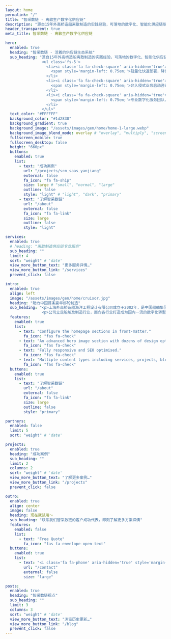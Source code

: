 ```yaml
---
layout: home
permalink: "/"
title: "智采数链 - 离散生产数字化供应链"
description: "源自15年外高桥造船离散制造的实践经验，可落地的数字化、智能化供应链端到端 SaaS 解决方案。"
header_transparent: true
meta_title: 智采数链 - 离散生产数字化供应链

hero:
  enabled: true
  heading: "智采数链 - 活着的供应链生态系统"
  sub_heading: "源自15年外高桥造船离散制造的实践经验，可落地的数字化、智能化供应链端到端 SaaS 解决方案。
                <ul class='fs-5'>
                  <li><i class='fa fa-check-square' aria-hidden='true'></i>
                    <span style='margin-left: 0.75em;'>轻量化快速部署，降低信息化重资产投入</span>
                  </li>
                  <li><i class='fa fa-check-square' aria-hidden='true'></i>
                    <span style='margin-left: 0.75em;'>非入侵式业务启动咨询，尊重既定生产关系</span>
                  </li>
                  <li><i class='fa fa-check-square' aria-hidden='true'></i>
                    <span style='margin-left: 0.75em;'>专业数字化服务团队，让 toB 系统发挥真实效用</span>
                  </li>
                </ul>"
  text_color: "#FFFFFF"
  background_color: "#1d2830"
  background_gradient: true
  background_image: "/assets/images/gen/home/home-1-large.webp"
  background_image_blend_mode: overlay # "overlay", "multiply", "screen"
  fullscreen_mobile: true
  fullscreen_desktop: false
  height: "660px"
  buttons:
    enabled: true
    list:
      - text: "成功案例"
        url: "/projects/scm_saas_yanjiang"
        external: false
        fa_icon: "fa fa-ship"
        size: large # "small", "normal", "large"
        outline: false
        style: "light" # "light", "dark", "primary"
      - text: "了解智采数链"
        url: "/about"
        external: false
        fa_icon: "fa fa-link"
        size: large
        outline: false
        style: "light"

services:
  enabled: true
  # heading: "离散制造供应链专业服务"
  sub_heading: ""
  limit: 4
  sort: "weight" # 'date'
  view_more_button_text: "更多服务详情…"
  view_more_button_link: "/services"
  prevent_click: false

intro:
  enabled: true
  align: left
  image: "/assets/images/gen/home/cruisor.jpg"
  heading: "助力中国首条豪华邮轮制造"
  sub_heading: "<p>上海外⾼桥造船海洋⼯程设计有限公司成⽴于2002年，是中国船舶集团旗下上海外⾼桥造船有限公司专业从事信息化的控股⼦公司。</p>
                <p>公司⽴⾜船舶及制造⾏业，⾯向各⾏业打造成为国内⼀流的数字化转型服务商，产品与服务业绩遍及造船、医疗、零售、⾦融等多个⾏业，在企业信息化、智能制造和⼯业互联⽹领域占有领先优势。</p>"
  features:
    enabled: true
    list:
      - text: "Configure the homepage sections in front-matter."
        fa_icon: "fas fa-check"
      - text: "An advanced hero image section with dozens of design options."
        fa_icon: "fas fa-check"
      - text: "Fully responsive and SEO optimised."
        fa_icon: "fas fa-check"
      - text: "Multiple content types including services, projects, blog and more."
        fa_icon: "fas fa-check"
  buttons:
    enabled: true
    list:
      - text: "了解智采数链"
        url: "/about"
        external: false
        fa_icon: "fa fa-link"
        size: large
        outline: false
        style: "primary"

partners:
  enabled: false
  limit: 5
  sort: "weight" # 'date'

projects:
  enabled: true
  heading: "成功案例"
  sub_heading: ""
  limit: 2
  columns: 2
  sort: "weight" # 'date'
  view_more_button_text: "了解更多案例…"
  view_more_button_link: "/projects"
  prevent_click: false

outro:
  enabled: true
  align: center
  image: false
  heading: 现在就试用～
  sub_heading: "联系我们智采数链的客户成功代表，即刻了解更多方案详情"
  features:
    enabled: false
    list:
      - text: "Free Quote"
        fa_icon: "fas fa-envelope-open-text"
  buttons:
    enabled: true
    list:
      - text: "<i class='fa fa-phone' aria-hidden='true' style='margin-right: 0.75em;'></i> 400-999-3001"
        url: "/contact"
        external: false
        size: "large"

posts:
  enabled: true
  heading: "智采数链视点"
  sub_heading: ""
  limit: 3
  columns: 3
  sort: "weight" # 'date'
  view_more_button_text: "浏览历史更新…"
  view_more_button_link: "/blog"
  prevent_click: false
---
```

